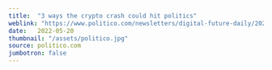 ```yaml
---
title:  "3 ways the crypto crash could hit politics"
weblink: "https://www.politico.com/newsletters/digital-future-daily/2022/05/20/3-ways-the-crypto-crash-could-hit-politics-00034149"
date:   2022-05-20
thumbnail: "/assets/politico.jpg"
source: politico.com
jumbotron: false
---
```


